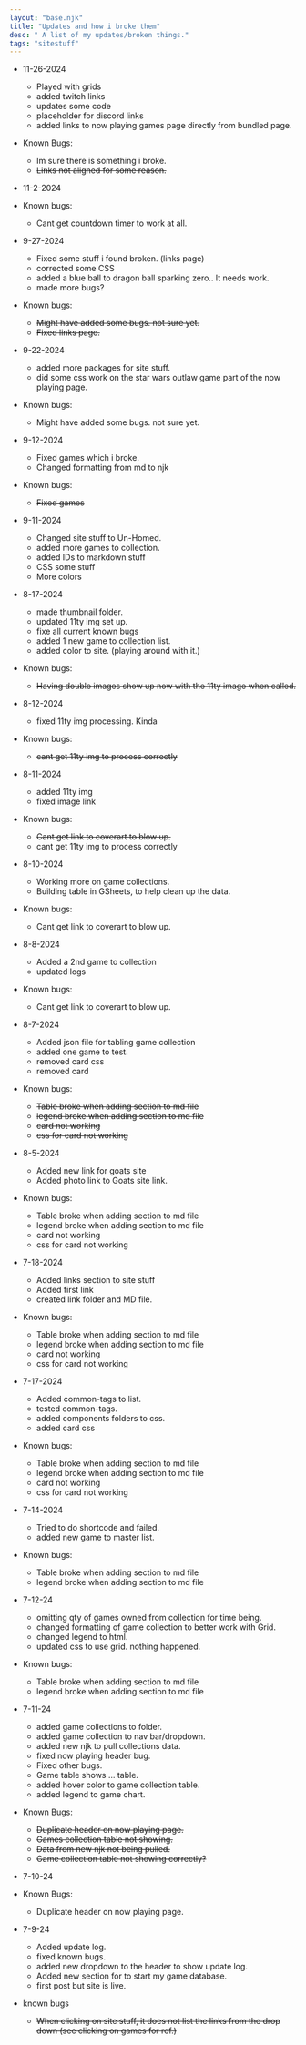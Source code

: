 ```yaml
---
layout: "base.njk"
title: "Updates and how i broke them"
desc: " A list of my updates/broken things."
tags: "sitestuff"
---
```



- 11-26-2024
  - Played with grids
  - added twitch links
  - updates some code
  - placeholder for discord links
  - added links to now playing games page directly from bundled page.

- Known Bugs:
  - Im sure there is something i broke.
  - ~~Links not aligned for some reason.~~

- 11-2-2024

- Known bugs:
  - Cant get countdown timer to work at all. 

- 9-27-2024
  - Fixed some stuff i found broken. (links page)
  - corrected some CSS
  - added a blue ball to dragon ball sparking zero.. It needs work. 
  - made more bugs?

- Known bugs:
  - ~~Might have added some bugs. not sure yet.~~
  - ~~Fixed links page.~~

- 9-22-2024
  - added more packages for site stuff.
  - did some css work on the star wars outlaw game part of the now playing page.

- Known bugs:
  - Might have added some bugs. not sure yet. 

- 9-12-2024
  - Fixed games which i broke. 
  - Changed formatting from md to njk

- Known bugs:
  - ~~Fixed games~~

- 9-11-2024
  - Changed site stuff to Un-Homed.
  - added more games to collection.
  - added IDs to markdown stuff
  - CSS some stuff
  - More colors

- 8-17-2024
  - made thumbnail folder. 
  - updated 11ty img set up.
  - fixe all current known bugs
  - added 1 new game to collection list. 
  - added color to site. (playing around with it.)

- Known bugs:
  - ~~Having double images show up now with the 11ty image when called.~~

- 8-12-2024
  - fixed 11ty img processing. Kinda
  
- Known bugs:
  - ~~cant get 11ty img to process correctly~~

- 8-11-2024
  - added 11ty img
  - fixed image link
  
- Known bugs:
  - ~~Cant get link to coverart to blow up.~~
  - cant get 11ty img to process correctly 

- 8-10-2024
  - Working more on game collections. 
  - Building table in GSheets, to help clean up the data. 

- Known bugs:
  - Cant get link to coverart to blow up.

- 8-8-2024
  - Added a 2nd game to collection
  - updated logs

- Known bugs:
  - Cant get link to coverart to blow up. 

- 8-7-2024
  - Added json file for tabling game collection
  - added one game to test.
  - removed card css
  - removed card

- Known bugs:
  - ~~Table broke when adding section to md file~~
  - ~~legend broke when adding section to md file~~
  - ~~card not working~~
  - ~~css for card not working~~

- 8-5-2024
  - Added new link for goats site
  - Added photo link to Goats site link.

- Known bugs:
  - Table broke when adding section to md file
  - legend broke when adding section to md file
  - card not working
  - css for card not working


- 7-18-2024
  - Added links section to site stuff
  - Added first link
  - created link folder and MD file.

- Known bugs:
  - Table broke when adding section to md file
  - legend broke when adding section to md file
  - card not working
  - css for card not working

- 7-17-2024
  - Added common-tags to list. 
  - tested common-tags.
  - added components folders to css.
  - added card css

- Known bugs:
  - Table broke when adding section to md file
  - legend broke when adding section to md file
  - card not working
  - css for card not working

- 7-14-2024
  - Tried to do shortcode and failed. 
  - added new game to master list. 

- Known bugs:
  - Table broke when adding section to md file
  - legend broke when adding section to md file


- 7-12-24
  - omitting qty of games owned from collection for time being. 
  - changed formatting of game collection to better work with Grid. 
  - changed legend to html.
  - updated css to use grid. nothing happened. 

- Known bugs:
  - Table broke when adding section to md file
  - legend broke when adding section to md file


- 7-11-24
  - added game collections to folder.
  - added game collection to nav bar/dropdown.
  - added new njk to pull collections data. 
  - fixed now playing header bug.
  - Fixed other bugs.
  - Game table shows ... table. 
  - added hover color to game collection table.
  - added legend to game chart. 

- Known Bugs:
  - ~~Duplicate header on now playing page.~~
  - ~~Games collection table not showing.~~
  - ~~Data from new njk not being pulled.~~
  - ~~Game collection table not showing correctly?~~ 

- 7-10-24

- Known Bugs:
  - Duplicate header on now playing page. 

- 7-9-24
  - Added update log.
  - fixed known bugs.
  - added new dropdown to the header to show update log.
  - Added new section for to start my game database.
  - first post but site is live. 

- known bugs
  - ~~When clicking on site stuff, it does not list the links from the drop down (see clicking on games for ref.)~~
